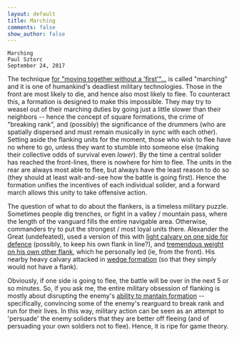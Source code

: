 ```yaml
---
layout: default
title: Marching
comments: false
show_author: false
---
```



    Marching
	Paul Sztorc
	September 24, 2017


The technique [for "moving together without a 'first'"...](~backlink~) is called "marching" and it is one of humankind's deadliest military technologies. Those in the front are most likely to die, and hence also most likely to flee. To counteract this, a formation is designed to make this impossible. They may try to weasel out of their marching duties by going just a little slower than their neighbors -- hence the concept of square formations, the crime of "breaking rank", and (possibly) the significance of the drummers (who are spatially dispersed and must remain musically in sync with each other). Setting aside the flanking units for the moment, those who wish to flee have no where to go, unless they want to stumble into someone else (making their collective odds of survival even *lower*). By the time a central solider has reached the front-lines, there is nowhere for him to flee. The units in the rear are always most able to flee, but always have the least reason to do so (they should at least wait-and-see how the battle is going first). Hence the formation unifies the incentives of each individual solider, and a forward march allows this unity to take offensive action.

The question of what to do about the flankers, is a timeless military puzzle. Sometimes people dig trenches, or fight in a valley / mountain pass, where the length of the vanguard fills the entire navigable area. Otherwise, commanders try to put the strongest / most loyal units there. Alexander the Great (undefeated), used a version of this with [light calvary on one side for defence](https://en.wikipedia.org/wiki/Macedonian_phalanx) (possibly, to keep his own flank in line?), and [tremendous weight on his own other flank](https://en.wikipedia.org/wiki/Oblique_order), which he personally led (ie, from the front). His nearby heavy calvary attacked in [wedge formation](http://www.globalsecurity.org/military/library/policy/army/fm/21-75/Fig3-7.gif) (so that they simply would not have a flank).

Obviously, if one side is going to flee, the battle will be over in the next 5 or so minutes. So, if you ask me, the entire military obsession of flanking is mostly about disrupting the enemy's [ability to mantain formation](https://www.youtube.com/watch?v=7bFTw95pJp8) -- specifically, convincing some of the enemy's rearguard to break rank and run for their lives. In this way, military action can be seen as an attempt to 'persuade' the enemy soliders that they are better off fleeing (and of persuading your own soldiers not to flee). Hence, it is ripe for game theory.